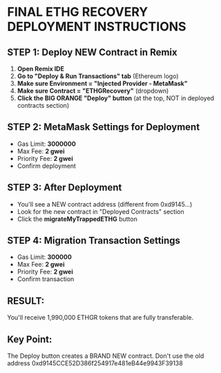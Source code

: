 # FINAL ETHG RECOVERY DEPLOYMENT INSTRUCTIONS

## STEP 1: Deploy NEW Contract in Remix

1. **Open Remix IDE** 
2. **Go to "Deploy & Run Transactions" tab** (Ethereum logo)
3. **Make sure Environment = "Injected Provider - MetaMask"**
4. **Make sure Contract = "ETHGRecovery"** (dropdown)
5. **Click the BIG ORANGE "Deploy" button** (at the top, NOT in deployed contracts section)

## STEP 2: MetaMask Settings for Deployment
- Gas Limit: **3000000**
- Max Fee: **2 gwei** 
- Priority Fee: **2 gwei**
- Confirm deployment

## STEP 3: After Deployment
- You'll see a NEW contract address (different from 0xd9145...)
- Look for the new contract in "Deployed Contracts" section
- Click the **migrateMyTrappedETHG** button

## STEP 4: Migration Transaction Settings
- Gas Limit: **300000**
- Max Fee: **2 gwei**
- Priority Fee: **2 gwei**
- Confirm transaction

## RESULT: 
You'll receive 1,990,000 ETHGR tokens that are fully transferable.

## Key Point:
The Deploy button creates a BRAND NEW contract. Don't use the old address 0xd9145CCE52D386f254917e481eB44e9943F39138
